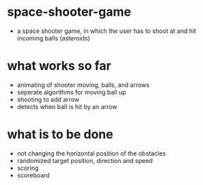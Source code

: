 # space-shooter-game
- a space shooter game, in which the user has to shoot at and hit incoming balls (asteroids)
# what works so far
- animating of shooter moving, balls, and arrows
- seperate algorithms for moving ball up
- shooting to add arrow
- detects when ball is hit by an arrow
# what is to be done
- not changing the horizontal position of the obstacles
- randomized target position, direction and speed
- scoring
- scoreboard
